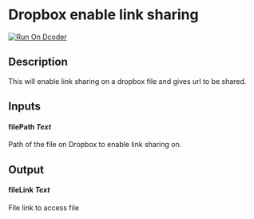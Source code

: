 # Dropbox enable link sharing
[![Run On Dcoder](https://static-content.dcoder.tech/dcoder-assets/run-on-dcoder.svg)](https://code.dcoder.tech/files/project/616293b94b8721e6d990b410)

## Description
This will enable link sharing on a dropbox file and gives url to be shared.

## Inputs
#### **filePath**  *Text*
Path of the file on Dropbox to enable link sharing on.

## Output
#### **fileLink**  *Text*
File link to access file


